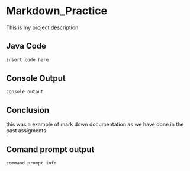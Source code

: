 # Markdown_Practice
This is my project description.

## Java Code
```java
insert code here.
```

## Console Output
```
console output
```
## Conclusion
this was a example of mark down documentation as we have done in the past assigments.

## Comand prompt output
```
command prompt info
```
